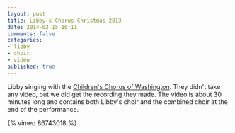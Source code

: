 ```yaml
---
layout: post
title: Libby's Chorus Christmas 2013
date: 2014-02-15 10:11
comments: false
categories:
- libby
- choir
- video
published: true
---
```

Libby singing with the [Children's Chorus of Washington](http://www.childrenschorus.com). They didn't take any video, but we did get the recording they made. The video is about 30 minutes long and contains both Libby's choir and the combined choir at the end of the performance.

{% vimeo 86743018 %}
